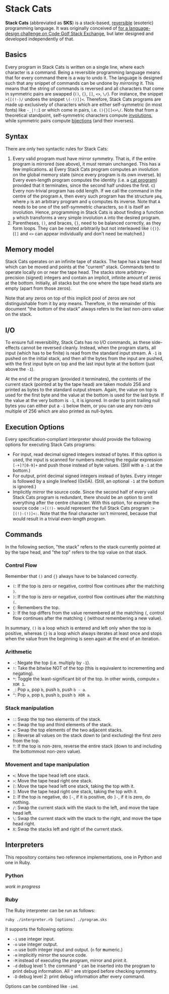 # Stack Cats

**Stack Cats** (abbreviated as **SKS**) is a stack-based, [reversible](https://en.wikipedia.org/wiki/Reversible_computing) (esoteric) programming language. It was originally conceived of [for a language-design challenge on Code Golf Stack Exchange](http://codegolf.stackexchange.com/q/61804/8478), but later designed and developed independently of that.

## Basics

Every program in Stack Cats is written on a single line, where each character is a command. Being a reversible programming language means that for every command there is a way to undo it. The language is designed such that any snippet of commands can be undone by *mirroring* it. This means that the string of commands is reversed and all characters that come in symmetric pairs are swapped (`()`, `{}`, `[]`, `<>`, `\/`). For instance, the snippet `>[[(!-)/` undoes the snippet `\(-!)]]<`. Therefore, Stack Cats programs are made up exclusively of characters which are either self-symmetric (in most fonts) like `-_|!:I` or which come in pairs, i.e. `(){}[]<>\/`. Note that from a theoretical standpoint, self-symmetric characters compute [involutions](https://en.wikipedia.org/wiki/Involution_(mathematics)), while symmetric pairs compute [bijections](https://en.wikipedia.org/wiki/Bijection) (and their inverses).

## Syntax

There are only two syntactic rules for Stack Cats:

1. Every valid program must have mirror symmetry. That is, if the entire program is mirrored (see above), it must remain unchanged. This has a few implications. a) Every Stack Cats program computes an involution on the global memory state (since every program is its own inverse). b) Every even-length program computes the identity (i.e. a [cat program](http://esolangs.org/wiki/Cat_program)) provided that it terminates, since the second half undoes the first. c) Every non-trivial program has odd length. If we call the command in the centre of the program `A`, then every such program has the structure `pAq`, where `p` is an arbitrary program and `q` computes its inverse. Note that `A` needs to be one of the self-symmetric characters, so it is itself an involution. Hence, programming in Stack Cats is about finding a function `p` which transforms a very simple involution `A` into the desired program.
2. Parentheses, `()`, and braces, `{}`, need to be balanced correctly, as they form loops. They can be nested arbitrarily but not interleaved like `({)}`. (`[]` and `<>` can appear individually and don't need be matched.)

## Memory model

Stack Cats operates on an infinite tape of stacks. The tape has a tape head which can be moved and points at the "current" stack. Commands tend to operate locally on or near the tape head. The stacks store arbitrary-precision (signed) integers and contain an implicit, infinite amount of zeros at the bottom. Initially, all stacks but the one where the tape head starts are empty (apart from those zeros).

Note that any zeros on top of this implicit pool of zeros are not distinguishable from it by any means. Therefore, in the remainder of this document "the bottom of the stack" always refers to the last non-zero value on the stack.

## I/O

To ensure full reversibility, Stack Cats has no I/O commands, as these side-effects cannot be reversed cleanly. Instead, when the program starts, all input (which has to be finite) is read from the standard input stream. A `-1` is pushed on the initial stack, and then all the bytes from the input are pushed, with the first input byte on top and the last input byte at the bottom (just above the `-1`).

At the end of the program (provided it terminates), the contents of the current stack (pointed at by the tape head) are taken modulo 256 and printed as bytes to the standard output stream. Again, the value on top is used for the first byte and the value at the bottom is used for the last byte. If the value at the very bottom is `-1`, it is ignored. In order to print trailing null bytes you can either put a `-1` below them, or you can use any non-zero multiple of 256 which are also printed as null-bytes.

## Execution Options

Every specification-compliant interpreter should provide the following options for executing Stack Cats programs:

- For input, read decimal signed integers instead of bytes. If this option is used, the input is scanned for numbers matching the regular expression `[-+]?[0-9]+` and push those instead of byte values. (Still with a `-1` at the bottom.)
- For output, print decimal signed integers instead of bytes. Every integer is followed by a single linefeed (0x0A). (Still, an optional `-1` at the bottom is ignored.)
- Implicitly mirror the source code. Since the second half of every valid Stack Cats program is redundant, there should be an option to omit everything after the centre character. With this option, for example the source code `:>[(!)-` would represent the full Stack Cats program `:>[(!)-(!)]<:`. Note that the final character isn't mirrored, because that would result in a trivial even-length program.

## Commands

In the following section, "the stack" refers to the stack currently pointed at by the tape head, and "the top" refers to the top value on that stack.

### Control Flow

Remember that `()` and `{}` always have to be balanced correctly.

- `(`: If the top is zero or negative, control flow continues after the matching `)`.
- `)`: If the top is zero or negative, control flow continues after the matching `(`.
- `{`: Remembers the top.
- `}`: If the top differs from the value remembered at the matching `{`, control flow continues after the matching `{` (without remembering a new value).

In summary, `()` is a loop which is entered and left only when the top is positive, whereas `{}` is a loop which always iterates at least once and stops when the value from the beginning is seen again at the end of an iteration.

### Arithmetic

- `-`: Negate the top (i.e. multiply by `-1`).
- `!`: Take the bitwise NOT of the top (this is equivalent to incrementing and negating).
- `*`: Toggle the least-significant bit of the top. In other words, compute `x XOR 1`.
- `_`: Pop `a`, pop `b`, push `b`, push `b - a`.
- `^`: Pop `a`, pop `b`, push `b`, push `b XOR a`.

### Stack manipulation

- `:`: Swap the top two elements of the stack.
- `+`: Swap the top and third elements of the stack.
- `=`: Swap the top elements of the two adjacent stacks.
- `|`: Reverse all values on the stack down to (and excluding) the first zero from the top.
- `T`: If the top is non-zero, reverse the entire stack (down to and including the bottommost non-zero value).

### Movement and tape manipulation

- `<`: Move the tape head left one stack.
- `>`: Move the tape head right one stack.
- `[`: Move the tape head left one stack, taking the top with it.
- `]`: Move the tape head right one stack, taking the top with it.
- `I`: If the top is negative, do `[-`, if it is positive, do `]-`, if it is zero, do nothing.
- `/`: Swap the current stack with the stack to the left, and move the tape head left.
- `\`: Swap the current stack with the stack to the right, and move the tape head right.
- `X`: Swap the stacks left and right of the current stack.

## Interpreters

This repository contains two reference implementations, one in Python and one in Ruby.

### Python

*work in progress*

### Ruby

The Ruby interpreter can be run as follows:

    ruby ./interpreter.rb [options] ./program.sks

It supports the following options:

- `-i` use integer input.
- `-o` use integer output.
- `-n` use both integer input and output. (`n` for **n**umeric.)
- `-m` implicitly mirror the source code.
- `-M` instead of executing the program, mirror and print it.
- `-d` debug level 1: the command `"` can be inserted into the program to print debug information. All `"` are stripped before checking symmetry.
- `-D` debug level 2: print debug information after every command.

Options can be combined like `-imd`.
